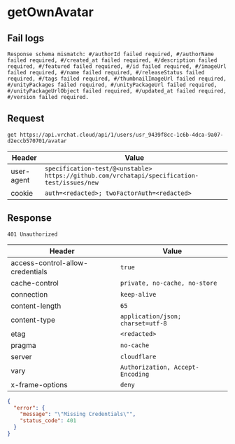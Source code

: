 # getOwnAvatar

## Fail logs
```
Response schema mismatch: #/authorId failed required, #/authorName failed required, #/created_at failed required, #/description failed required, #/featured failed required, #/id failed required, #/imageUrl failed required, #/name failed required, #/releaseStatus failed required, #/tags failed required, #/thumbnailImageUrl failed required, #/unityPackages failed required, #/unityPackageUrl failed required, #/unityPackageUrlObject failed required, #/updated_at failed required, #/version failed required.
```

## Request
`get https://api.vrchat.cloud/api/1/users/usr_9439f8cc-1c6b-4dca-9a07-d2eccb570701/avatar`

| Header | Value |
| ------ | ----- |
| user-agent | `specification-test/@<unstable> https://github.com/vrchatapi/specification-test/issues/new` |
| cookie | `auth=<redacted>; twoFactorAuth=<redacted>` |


## Response
`401 Unauthorized`

| Header | Value |
| ------ | ----- |
| access-control-allow-credentials | `true` |
| cache-control | `private, no-cache, no-store` |
| connection | `keep-alive` |
| content-length | `65` |
| content-type | `application/json; charset=utf-8` |
| etag | `<redacted>` |
| pragma | `no-cache` |
| server | `cloudflare` |
| vary | `Authorization, Accept-Encoding` |
| x-frame-options | `deny` |

```json
{
  "error": {
    "message": "\"Missing Credentials\"",
    "status_code": 401
  }
}
```
